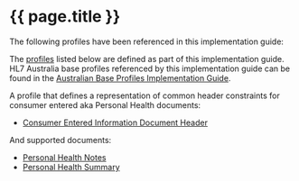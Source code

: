 # {{ page.title }}
The following profiles have been referenced in this implementation guide:

The [profiles](http://hl7.org/fhir/STU3/profiling.html) listed below are defined as part of this implementation guide.
HL7 Australia base profiles referenced by this implementation guide can be found in the [Australian Base Profiles Implementation Guide](http://www.hl7.org.au/fhir/base2018Sep/).

A profile that defines a representation of common header constraints for consumer entered aka Personal Health documents:
 * [Consumer Entered Information Document Header](StructureDefinition-composition-docheader-cei-1.html)

And supported documents:
* [Personal Health Notes](StructureDefinition-composition-phn-1.html)
* [Personal Health Summary](StructureDefinition-composition-phs-1.html)





